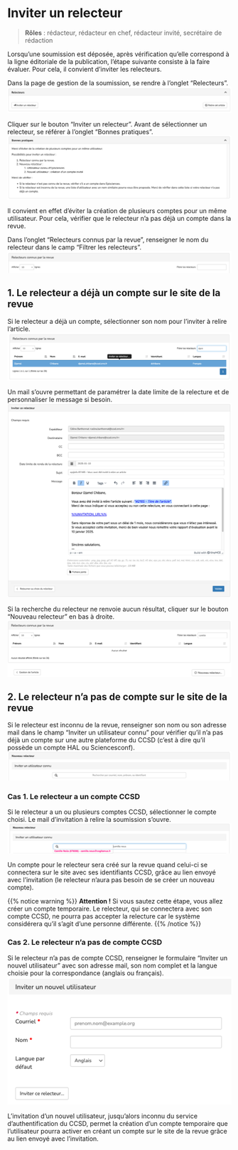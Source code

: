 # Inviter un relecteur

> **Rôles** : rédacteur, rédacteur en chef, rédacteur invité, secrétaire de rédaction

Lorsqu’une soumission est déposée, après vérification qu’elle correspond à la ligne éditoriale de la publication, l’étape suivante consiste à la faire évaluer. Pour cela, il convient d’inviter les relecteurs.

Dans la page de gestion de la soumission, se rendre à l’onglet “Relecteurs”.
![Alt text](img/invitereviewer-1.png "Onglet Relecteurs")

Cliquer sur le bouton “Inviter un relecteur”.
Avant de sélectionner un relecteur, se référer à l’onglet “Bonnes pratiques”.
![Alt text](img/invitereviewer-2.png "Bonnes pratiques")

Il convient en effet d’éviter la création de plusieurs comptes pour un même utilisateur. Pour cela, vérifier que le relecteur n’a pas déjà un compte dans la revue.

Dans l’onglet “Relecteurs connus par la revue”, renseigner le nom du relecteur dans le camp “Filtrer les relecteurs”.
![Alt text](img/invitereviewer-3.png "Filtrer les relecteurs")

## 1. Le relecteur a déjà un compte sur le site de la revue
Si le relecteur a déjà un compte, sélectionner son nom pour l’inviter à relire l’article.
![Alt text](img/invitereviewer-4.png "Inviter ce relecteur")

Un mail s’ouvre permettant de paramétrer la date limite de la relecture et de personnaliser le message si besoin.
![Alt text](img/invitereviewer-5.png "Inviter ce relecteur : mail paramétrable")

Si la recherche du relecteur ne renvoie aucun résultat, cliquer sur le bouton “Nouveau relecteur” en bas à droite.
![Alt text](img/invitereviewer-6.png "Nouveau relecteur")

## 2. Le relecteur n’a pas de compte sur le site de la revue
Si le relecteur est inconnu de la revue, renseigner son nom ou son adresse mail dans le champ “Inviter un utilisateur connu” pour vérifier qu’il n’a pas déjà un compte sur une autre plateforme du CCSD (c’est à dire qu’il possède un compte HAL ou Sciencesconf).
![Alt text](img/invitereviewer-7.png "Inviter un utilisateur connu")

### Cas 1. Le relecteur a un compte CCSD
Si le relecteur a un ou plusieurs comptes CCSD, sélectionner le compte choisi. Le mail d’invitation à relire la soumission s’ouvre.
![Alt text](img/invitereviewer-8.png "Inviter un utilisateur connu : sélectionner le compte")

Un compte pour le relecteur sera créé sur la revue quand celui-ci se connectera sur le site avec ses identifiants CCSD, grâce au lien envoyé avec l’invitation (le relecteur n’aura pas besoin de se créer un nouveau compte).

{{% notice warning %}}
**Attention !** Si vous sautez cette étape, vous allez créer un compte temporaire. Le relecteur, qui se connectera avec son compte CCSD, ne pourra pas accepter la relecture car le système considérera qu’il s’agit d’une personne différente.
{{% /notice %}}

### Cas 2. Le relecteur n’a pas de compte CCSD
Si le relecteur n’a pas de compte CCSD, renseigner le formulaire “Inviter un nouvel utilisateur” avec son adresse mail, son nom complet et la langue choisie pour la correspondance (anglais ou français).
![Alt text](img/invitereviewer-9.png "Inviter un nouvel utilisateur")

L’invitation d’un nouvel utilisateur, jusqu’alors inconnu du service d’authentification du CCSD, permet la création d’un compte temporaire que l’utilisateur pourra activer en créant un compte sur le site de la revue grâce au lien envoyé avec l’invitation.
